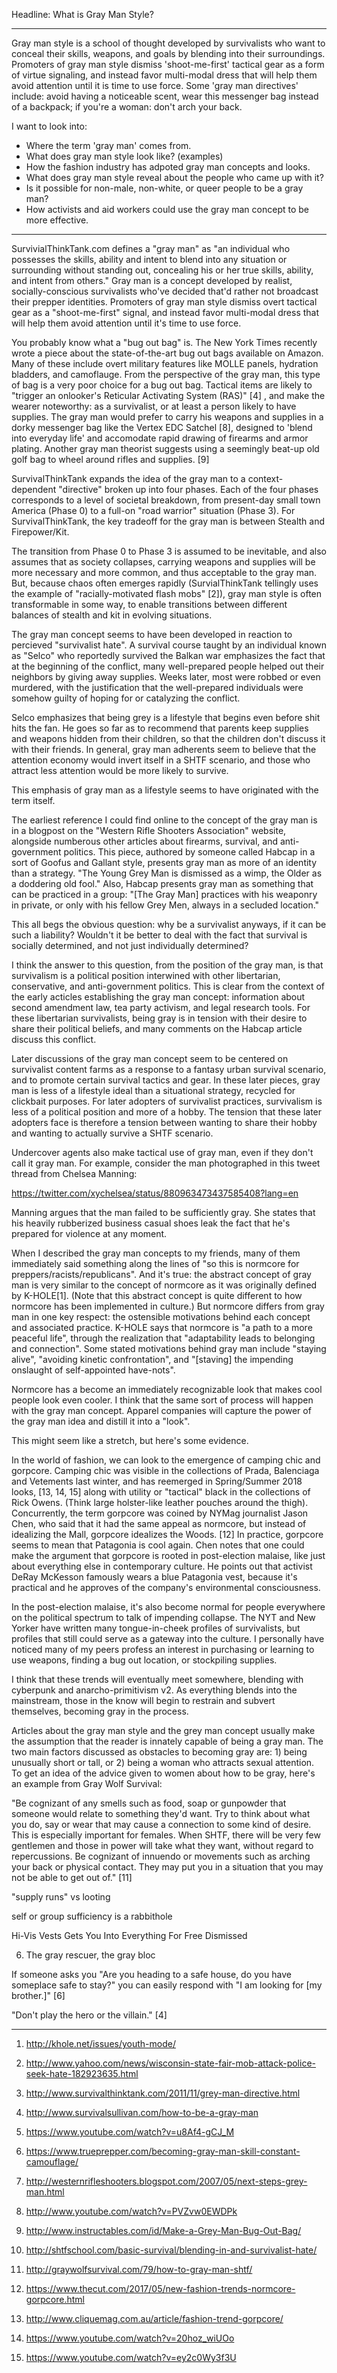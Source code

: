 Headline: What is Gray Man Style?

---

Gray man style is a school of thought developed by survivalists who want to
conceal their skills, weapons, and goals by blending into their surroundings.
Promoters of gray man style dismiss 'shoot-me-first' tactical gear as a form of
virtue signaling, and instead favor multi-modal dress that will help them avoid
attention until it is time to use force. Some 'gray man directives' include:
avoid having a noticeable scent, wear this messenger bag instead of a backpack;
if you're a woman: don't arch your back.

I want to look into:

- Where the term 'gray man' comes from.
- What does gray man style look like? (examples)
- How the fashion industry has adpoted gray man concepts and looks.
- What does gray man style reveal about the people who came up with it?
- Is it possible for non-male, non-white, or queer people to be a gray man?
- How activists and aid workers could use the gray man concept to be more effective.

---

SurvivialThinkTank.com defines a "gray man" as "an individual who possesses the
skills, ability and intent to blend into any situation or surrounding without
standing out, concealing his or her true skills, ability, and intent from
others." Gray man is a concept developed by realist, socially-conscious
survivalists who've decided that'd rather not broadcast their prepper
identities. Promoters of gray man style dismiss overt tactical gear as a
"shoot-me-first" signal, and instead favor multi-modal dress that will help them
avoid attention until it's time to use force.

You probably know what a "bug out bag" is. The New York Times recently wrote a
piece about the state-of-the-art bug out bags available on Amazon. Many of these
include overt military features like MOLLE panels, hydration bladders, and
camoflauge.  From the perspective of the gray man, this type of bag is a very
poor choice for a bug out bag. Tactical items are likely to "trigger an
onlooker's Reticular Activating System (RAS)" [4] , and make the wearer
noteworthy: as a survivalist, or at least a person likely to have supplies.  The
gray man would prefer to carry his weapons and supplies in a dorky messenger bag
like the Vertex EDC Satchel [8], designed to 'blend into everyday life' and
accomodate rapid drawing of firearms and armor plating. Another gray man
theorist suggests using a seemingly beat-up old golf bag to wheel around rifles
and supplies. [9]

SurvivalThinkTank expands the idea of the gray man to a context-dependent
"directive" broken up into four phases. Each of the four phases corresponds to a
level of societal breakdown, from present-day small town America (Phase 0) to a
full-on "road warrior" situation (Phase 3). For SurvivalThinkTank, the key
tradeoff for the gray man is between Stealth and Firepower/Kit.

The transition from Phase 0 to Phase 3 is assumed to be inevitable, and also
assumes that as society collapses, carrying weapons and supplies will be more
necessary and more common, and thus acceptable to the gray man. But, because
chaos often emerges rapidly (SurvialThinkTank tellingly uses the example of
"racially-motivated flash mobs" [2]), gray man style is often transformable in
some way, to enable transitions between different balances of stealth and kit in
evolving situations.

The gray man concept seems to have been developed in reaction to percieved
"survivalist hate". A survival course taught by an individual known as "Selco"
who reportedly survived the Balkan war emphasizes the fact that at the beginning
of the conflict, many well-prepared people helped out their neighbors by giving
away supplies. Weeks later, most were robbed or even murdered, with the
justification that the well-prepared individuals were somehow guilty of hoping
for or catalyzing the conflict.

Selco emphasizes that being grey is a lifestyle that begins even before shit
hits the fan. He goes so far as to recommend that parents keep supplies and
weapons hidden from their children, so that the children don't discuss it with
their friends. In general, gray man
adherents seem to believe that the attention economy would invert itself in a
SHTF scenario, and those who attract less attention would be more likely to
survive.

This emphasis of gray man as a lifestyle seems to have originated with the term
itself.

The earliest reference I could find online to the concept of the gray man is in
a blogpost on the "Western Rifle Shooters Association" website, alongside
numberous other articles about firearms, survival, and anti-government politics.
This piece, authored by someone called Habcap in a sort of Goofus and Gallant
style, presents gray man as more of an identity than a strategy. "The Young Grey
Man is dismissed as a wimp, the Older as a doddering old fool." Also, Habcap
presents gray man as something that can be practiced in a group: "[The Gray Man]
practices with his weaponry in private, or only with his fellow Grey Men, always
in a secluded location."

This all begs the obvious question: why be a survivalist anyways, if it can be
such a liability? Wouldn't it be better to deal with the fact that survival is
socially determined, and not just individually determined?

I think the answer to this question, from the position of the gray man, is that
survivalism is a political position interwined with other libertarian,
conservative, and anti-government politics. This is clear from the context of
the early acticles establishing the gray man concept: information about second
amendment law, tea party activism, and legal research tools. For these
libertarian survivalists, being gray is in tension with their desire to share
their political beliefs, and many comments on the Habcap article discuss this
conflict.

Later discussions of the gray man concept seem to be centered on survivalist
content farms as a response to a fantasy urban survival scenario, and to promote
certain survival tactics and gear. In these later pieces, gray man is less of a
lifestyle ideal than a situational strategy, recycled for clickbait purposes.
For later adopters of survivalist practices, survivalism is less of a political
position and more of a hobby. The tension that these later adopters face is
therefore a tension between wanting to share their hobby and wanting to actually
survive a SHTF scenario.

Undercover agents also make tactical use of gray man, even if they don't call it
gray man. For example, consider the man photographed in this tweet thread from
Chelsea Manning: 

https://twitter.com/xychelsea/status/880963473437585408?lang=en

Manning argues that the man failed to be sufficiently gray. She states that his
heavily rubberized business casual shoes leak the fact that he's prepared for
violence at any moment.

When I described the gray man concepts to my friends, many of them immediately
said something along the lines of "so this is normcore for
preppers/racists/republicans". And it's true: the abstract concept of gray man
is very similar to the concept of normcore as it was originally defined by
K-HOLE[1].  (Note that this abstract concept is quite different to how normcore
has been implemented in culture.) But normcore differs from gray man in one key
respect: the ostensible motivations behind each concept and associated practice.
K-HOLE says that normcore is "a path to a more peaceful life", through the
realization that "adaptability leads to belonging and connection". Some stated
motivations behind gray man include "staying alive", "avoiding kinetic
confrontation", and "[staving] the impending onslaught of self-appointed
have-nots". 

Normcore has a become an immediately recognizable look that makes cool people
look even cooler. I think that the same sort of process will happen with the
gray man concept. Apparel companies will capture the power of the gray man idea
and distill it into a "look".

This might seem like a stretch, but here's some evidence.

In the world of fashion, we can look to the emergence of camping chic and
gorpcore. Camping chic was visible in the collections of Prada, Balenciaga and
Vetements last winter, and has reemerged in Spring/Summer 2018 looks, [13, 14,
15] along with utility or "tactical" black in the collections of Rick Owens.
(Think large holster-like leather pouches around the thigh). Concurrently, the
term gorpcore was coined by NYMag journalist Jason Chen, who said that it had
the same appeal as normcore, but instead of idealizing the Mall, gorpcore
idealizes the Woods. [12] In practice, gorpcore seems to mean that Patagonia is
cool again. Chen notes that one could make the argument that gorpcore is rooted
in post-election malaise, like just about everything else in contemporary
culture. He points out that activist DeRay McKesson famously wears a blue
Patagonia vest, because it's practical and he approves of the company's
environmental consciousness.

In the post-election malaise, it's also become normal for people everywhere on
the political spectrum to talk of impending collapse. The NYT and New Yorker
have written many tongue-in-cheek profiles of survivalists, but profiles that
still could serve as a gateway into the culture. I personally have noticed many
of my peers profess an interest in purchasing or learning to use weapons,
finding a bug out location, or stockpiling supplies.

I think that these trends will eventually meet somewhere, blending with
cyberpunk and anarcho-primitivism v2. As everything blends into the mainstream,
those in the know will begin to restrain and subvert themselves, becoming gray
in the process. 

Articles about the gray man style and the grey man concept usually make the
assumption that the reader is innately capable of being a gray man. The two main
factors discussed as obstacles to becoming gray are: 1) being unusually short or
tall, or 2) being a woman who attracts sexual attention. To get an idea of the
advice given to women about how to be gray, here's an example from Gray Wolf
Survival:

"Be cognizant of any smells such as food, soap or gunpowder that someone would
relate to something they'd want. Try to think about what you do, say or wear
that may cause a connection to some kind of desire. This is especially important
for females. When SHTF, there will be very few gentlemen and those in power will
take what they want, without regard to repercussions. Be cognizant of innuendo
or movements such as arching your back or physical contact. They may put you in
a situation that you may not be able to get out of." [11]

"supply runs" vs looting

self or group sufficiency is a rabbithole

Hi-Vis Vests Gets You Into Everything For Free
Dismissed

6. The gray rescuer, the gray bloc

If someone asks you "Are you heading to a safe house, do you have someplace safe
to stay?" you can easily respond with "I am looking for [my brother.]" [6]

"Don't play the hero or the villain." [4]

---



1. http://khole.net/issues/youth-mode/

2. http://www.yahoo.com/news/wisconsin-state-fair-mob-attack-police-seek-hate-182923635.html 

3. http://www.survivalthinktank.com/2011/11/grey-man-directive.html

4. http://www.survivalsullivan.com/how-to-be-a-gray-man

5. https://www.youtube.com/watch?v=u8Af4-gCJ_M

6. https://www.trueprepper.com/becoming-gray-man-skill-constant-camouflage/

7. http://westernrifleshooters.blogspot.com/2007/05/next-steps-grey-man.html

8. http://www.youtube.com/watch?v=PVZvw0EWDPk 

9. http://www.instructables.com/id/Make-a-Grey-Man-Bug-Out-Bag/

10. http://shtfschool.com/basic-survival/blending-in-and-survivalist-hate/

11. http://graywolfsurvival.com/79/how-to-gray-man-shtf/

12. https://www.thecut.com/2017/05/new-fashion-trends-normcore-gorpcore.html

13. http://www.cliquemag.com.au/article/fashion-trend-gorpcore/

14. https://www.youtube.com/watch?v=20hoz_wiUOo

15. https://www.youtube.com/watch?v=ey2c0Wy3f3U
